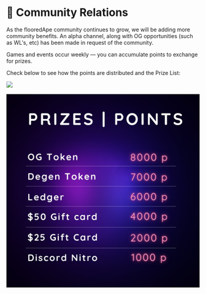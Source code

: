 # 🤝 Community Relations

As the flooredApe community continues to grow, we will be adding more community benefits. An alpha channel, along with OG opportunities (such as WL's, etc) has been made in request of the community.

Games and events occur weekly –– you can accumulate points to exchange for prizes.&#x20;

Check below to see how the points are distributed and the Prize List:

![](../.gitbook/assets/Point\_Distribution.png)

![](../.gitbook/assets/FRTD-8mVcAAPlKU.jpeg)

